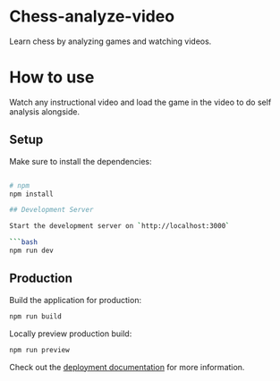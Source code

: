 # Chess-analyze-video

Learn chess by analyzing games and watching videos. 

# How to use 

Watch any instructional video and load the game in the video to do self analysis alongside. 

## Setup

Make sure to install the dependencies:

```bash

# npm
npm install

## Development Server

Start the development server on `http://localhost:3000`

```bash
npm run dev
```

## Production

Build the application for production:

```bash
npm run build
```

Locally preview production build:

```bash
npm run preview
```

Check out the [deployment documentation](https://nuxt.com/docs/getting-started/deployment) for more information.
